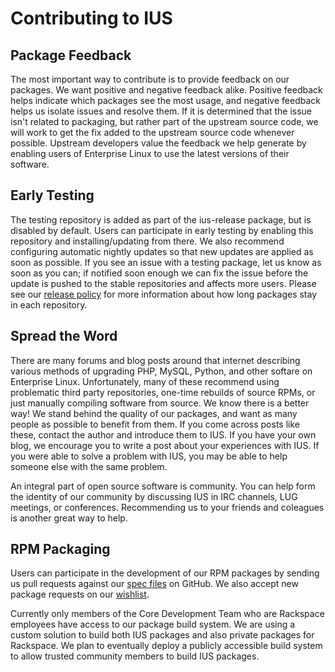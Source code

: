 # Contributing to IUS

## Package Feedback

The most important way to contribute is to provide feedback on our packages.
We want positive and negative feedback alike.  Positive feedback helps indicate
which packages see the most usage, and negative feedback helps us isolate
issues and resolve them.  If it is determined that the issue isn't related to
packaging, but rather part of the upstream source code, we will work to get the
fix added to the upstream source code whenever possible.  Upstream developers
value the feedback we help generate by enabling users of Enterprise Linux to
use the latest versions of their software.

## Early Testing

The testing repository is added as part of the ius-release package, but is
disabled by default.  Users can participate in early testing by enabling this
repository and installing/updating from there.  We also recommend configuring
automatic nightly updates so that new updates are applied as soon as possible.
If you see an issue with a testing package, let us know as soon as you can; if
notified soon enough we can fix the issue before the update is pushed to the
stable repositories and affects more users.  Please see our [release policy][1]
for more information about how long packages stay in each repository.

## Spread the Word

There are many forums and blog posts around that internet describing various
methods of upgrading PHP, MySQL, Python, and other softare on Enterprise Linux.
Unfortunately, many of these recommend using problematic third party
repositories, one-time rebuilds of source RPMs, or just manually compiling
software from source.  We know there is a better way!  We stand behind the
quality of our packages, and want as many people as possible to benefit from
them.  If you come across posts like these, contact the author and introduce
them to IUS.  If you have your own blog, we encourage you to write a post about
your experiences with IUS.  If you were able to solve a problem with IUS, you
may be able to help someone else with the same problem.

An integral part of open source software is community.  You can help form the
identity of our community by discussing IUS in IRC channels, LUG meetings, or
conferences.  Recommending us to your friends and coleagues is another great
way to help.

## RPM Packaging

Users can participate in the development of our RPM packages by sending us pull
requests against our [spec files][2] on GitHub.  We also accept new package
requests on our [wishlist][3].

Currently only members of the Core Development Team who are Rackspace employees
have access to our package build system.  We are using a custom solution to
build both IUS packages and also private packages for Rackspace.  We plan to
eventually deploy a publicly accessible build system to allow trusted community
members to build IUS packages.

[1]: Philosophy.md#release-policy
[2]: https://github.com/iuscommunity-pkg
[3]: https://github.com/iuscommunity/wishlist
